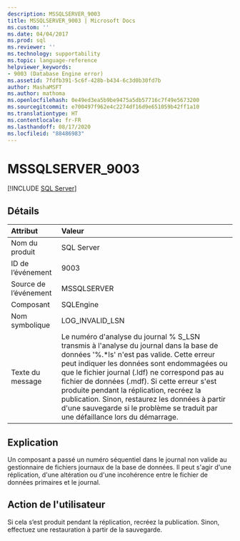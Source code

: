 ```yaml
---
description: MSSQLSERVER_9003
title: MSSQLSERVER_9003 | Microsoft Docs
ms.custom: ''
ms.date: 04/04/2017
ms.prod: sql
ms.reviewer: ''
ms.technology: supportability
ms.topic: language-reference
helpviewer_keywords:
- 9003 (Database Engine error)
ms.assetid: 7fdfb391-5c6f-428b-b434-6c3d0b30fd7b
author: MashaMSFT
ms.author: mathoma
ms.openlocfilehash: 0e49ed3ea5b9be9475a5db57716c7f49e5673200
ms.sourcegitcommit: e700497f962e4c2274df16d9e651059b42ff1a10
ms.translationtype: HT
ms.contentlocale: fr-FR
ms.lasthandoff: 08/17/2020
ms.locfileid: "88486983"
---
```

# <a name="mssqlserver_9003"></a>MSSQLSERVER_9003
 [!INCLUDE [SQL Server](../../includes/applies-to-version/sqlserver.md)]
  
## <a name="details"></a>Détails  
  
| Attribut | Valeur |  
| :-------- | :---- |  
|Nom du produit|SQL Server|  
|ID de l’événement|9003|  
|Source de l’événement|MSSQLSERVER|  
|Composant|SQLEngine|  
|Nom symbolique|LOG_INVALID_LSN|  
|Texte du message|Le numéro d'analyse du journal % S_LSN transmis à l'analyse du journal dans la base de données '%.*ls' n'est pas valide. Cette erreur peut indiquer les données sont endommagées ou que le fichier journal (.ldf) ne correspond pas au fichier de données (.mdf). Si cette erreur s'est produite pendant la réplication, recréez la publication. Sinon, restaurez les données à partir d'une sauvegarde si le problème se traduit par une défaillance lors du démarrage.|  
  
## <a name="explanation"></a>Explication  
Un composant a passé un numéro séquentiel dans le journal non valide au gestionnaire de fichiers journaux de la base de données. Il peut s'agir d'une réplication, d'une altération ou d'une incohérence entre le fichier de données primaires et le journal.  
  
## <a name="user-action"></a>Action de l'utilisateur  
Si cela s’est produit pendant la réplication, recréez la publication. Sinon, effectuez une restauration à partir de la sauvegarde.  
  
